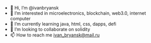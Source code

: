 - 👋 Hi, I’m @ivanbryansk
- 👀 I’m interested in microelectronics, blockchain, web3.0, internet computer
- 🌱 I’m currently learning java, html, css, dapps, defi
- 💞️ I’m looking to collaborate on solidity
- 📫 How to reach me ivan_bryansk@mail.ru

<!---
ivanbryansk/ivanbryansk is a ✨ special ✨ repository because its `README.md` (this file) appears on your GitHub profile.
You can click the Preview link to take a look at your changes.
--->
